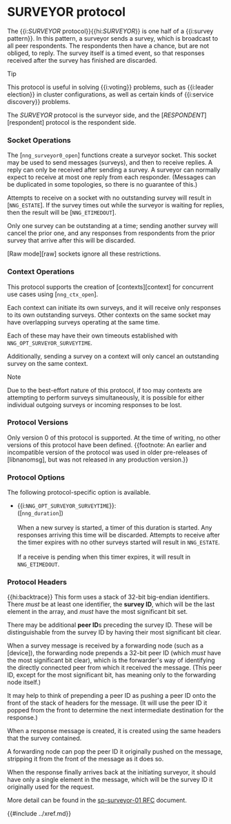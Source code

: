 # SURVEYOR protocol

The {{i:*SURVEYOR* protocol}}{{hi:*SURVEYOR*}} is one half of a {{i:survey pattern}}.
In this pattern, a surveyor sends a survey, which is broadcast to all
peer respondents.
The respondents then have a chance, but are not obliged, to reply.
The survey itself is a timed event, so that responses
received after the survey has finished are discarded.

> [!TIP]
> This protocol is useful in solving {{i:voting}} problems, such as
> {{i:leader election}} in cluster configurations,
> as well as certain kinds of {{i:service discovery}} problems.

The _SURVEYOR_ protocol is the surveyor side, and the
[_RESPONDENT_][respondent] protocol is the respondent side.

### Socket Operations

The [`nng_surveyor0_open`]
functions create a surveyor socket.
This socket may be used to send messages (surveys), and then to receive replies.
A reply can only be received after sending a survey.
A surveyor can normally expect to receive at most one reply from each responder.
(Messages can be duplicated in some topologies,
so there is no guarantee of this.)

Attempts to receive on a socket with no outstanding survey will result
in [`NNG_ESTATE`].
If the survey times out while the surveyor is waiting
for replies, then the result will be [`NNG_ETIMEDOUT`].

Only one survey can be outstanding at a time; sending another survey will
cancel the prior one, and any responses from respondents from the prior
survey that arrive after this will be discarded.

[Raw mode][raw] sockets ignore all these restrictions.

### Context Operations

This protocol supports the creation of [contexts][context] for concurrent
use cases using [`nng_ctx_open`].

Each context can initiate its own surveys, and it will receive only
responses to its own outstanding surveys.
Other contexts on the same socket may have overlapping surveys
operating at the same time.

Each of these may have their own timeouts established with
`NNG_OPT_SURVEYOR_SURVEYTIME`.

Additionally, sending a survey on a context will only cancel an outstanding
survey on the same context.

> [!NOTE]
> Due to the best-effort nature of this protocol, if too may contexts
> are attempting to perform surveys simultaneously, it is possible for either
> individual outgoing surveys or incoming responses to be lost.

### Protocol Versions

Only version 0 of this protocol is supported.
At the time of writing, no other versions of this protocol have been defined.
{{footnote: An earlier and incompatible version of the protocol was used in older
pre-releases of [libnanomsg], but was not released in any production version.}}

### Protocol Options

The following protocol-specific option is available.

- {{i:`NNG_OPT_SURVEYOR_SURVEYTIME`}}: \
   ([`nng_duration`]) \
   \
   When a new survey is started, a timer of this duration is started.
  Any responses arriving this time will be discarded.
  Attempts to receive
  after the timer expires with no other surveys started will result in
  `NNG_ESTATE`.\
  \
  If a receive is pending when this timer expires, it will result in
  `NNG_ETIMEDOUT`.

### Protocol Headers

{{hi:backtrace}}
This form uses a stack of 32-bit big-endian identifiers.
There _must_ be at least one identifier, the **survey ID**, which will be the
last element in the array, and _must_ have the most significant bit set.

There may be additional **peer ID**s preceding the survey ID.
These will be distinguishable from the survey ID by having their most
significant bit clear.

When a survey message is received by a forwarding node (such as a [device]),
the forwarding node prepends a
32-bit peer ID (which _must_ have the most significant bit clear),
which is the forwarder's way of identifying the directly connected
peer from which it received the message.
(This peer ID, except for the
most significant bit, has meaning only to the forwarding node itself.)

It may help to think of prepending a peer ID as pushing a peer ID onto the
front of the stack of headers for the message.
(It will use the peer ID
it popped from the front to determine the next intermediate destination
for the response.)

When a response message is created, it is created using the same headers
that the survey contained.

A forwarding node can pop the peer ID it originally pushed on the
message, stripping it from the front of the message as it does so.

When the response finally arrives back at the initiating surveyor, it
should have only a single element in the message, which will be the
survey ID it originally used for the request.

More detail can be found in the [sp-surveyor-01 RFC][survey_rfc] document.

{{#include ../xref.md}}

[survey_rfc]: TODO.md
